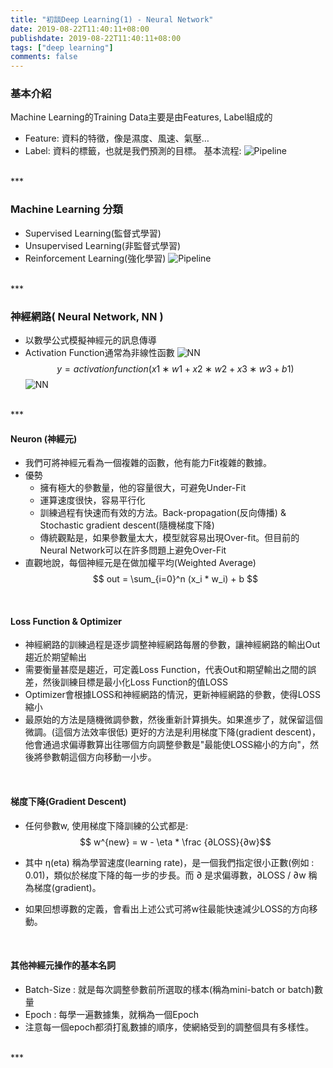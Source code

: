```yaml
---
title: "初談Deep Learning(1) - Neural Network"
date: 2019-08-22T11:40:11+08:00
publishdate: 2019-08-22T11:40:11+08:00
tags: ["deep learning"]
comments: false
---
```

<script src="https://polyfill.io/v3/polyfill.min.js?features=es6"></script>
<script id="MathJax-script" async src="https://cdn.jsdelivr.net/npm/mathjax@3/es5/tex-mml-chtml.js"></script>

### 基本介紹
Machine Learning的Training Data主要是由Features, Label組成的
<!--more-->
- Feature: 資料的特徵，像是濕度、風速、氣壓…
- Label: 資料的標籤，也就是我們預測的目標。
基本流程:
![Pipeline](../20190822/20190822_1.jpg "Pipeline")

<br>
***

### Machine Learning 分類 

- Supervised Learning(監督式學習)
- Unsupervised Learning(非監督式學習)
- Reinforcement Learning(強化學習)
![Pipeline](../20190822/20190822_4.jpg "Pipeline")


<br>
***

### 神經網路( Neural Network, NN )

- 以數學公式模擬神經元的訊息傳導
- Activation Function通常為非線性函數
![NN](../20190822/20190822_2.jpg "NN")
$$y=activation function(x1∗w1+x2∗w2+x3∗w3+b1)$$
![NN](../20190822/20190822_5.jpg "NN")

<br>
***

#### Neuron (神經元)

- 我們可將神經元看為一個複雜的函數，他有能力Fit複雜的數據。
- 優勢
    - 擁有極大的參數量，他的容量很大，可避免Under-Fit
    - 運算速度很快，容易平行化
    - 訓練過程有快速而有效的方法。Back-propagation(反向傳播) & Stochastic gradient descent(隨機梯度下降)
    - 傳統觀點是，如果參數量太大，模型就容易出現Over-fit。但目前的Neural Network可以在許多問題上避免Over-Fit
- 直觀地說，每個神經元是在做加權平均(Weighted Average)
        $$ out = \sum_{i=0}^n (x_i * w_i) + b $$
<br>

#### Loss Function & Optimizer

- 神經網路的訓練過程是逐步調整神經網路每層的參數，讓神經網路的輸出Out趨近於期望輸出
- 需要衡量甚麼是趨近，可定義Loss Function，代表Out和期望輸出之間的誤差，然後訓練目標是最小化Loss Function的值LOSS
- Optimizer會根據LOSS和神經網路的情況，更新神經網路的參數，使得LOSS縮小
- 最原始的方法是隨機微調參數，然後重新計算損失。如果進步了，就保留這個微調。(這個方法效率很低)
更好的方法是利用梯度下降(gradient descent)，他會通過求偏導數算出往哪個方向調整參數是"最能使LOSS縮小的方向"，然後將參數朝這個方向移動一小步。

<br>

#### 梯度下降(Gradient Descent)

- 任何參數w, 使用梯度下降訓練的公式都是:
$$ w^{new} = w - \eta * \frac {∂LOSS}{∂w}$$

- 其中 η(eta) 稱為學習速度(learning rate)，是一個我們指定很小正數(例如 : 0.01)，類似於梯度下降的每一步的步長。而 ∂ 是求偏導數，∂LOSS / ∂w 稱為梯度(gradient)。
- 如果回想導數的定義，會看出上述公式可將w往最能快速減少LOSS的方向移動。

<br>

#### 其他神經元操作的基本名詞
- Batch-Size : 就是每次調整參數前所選取的樣本(稱為mini-batch or batch)數量
- Epoch : 每學一遍數據集，就稱為一個Epoch
- 注意每一個epoch都須打亂數據的順序，使網絡受到的調整個具有多樣性。

<br>
***
